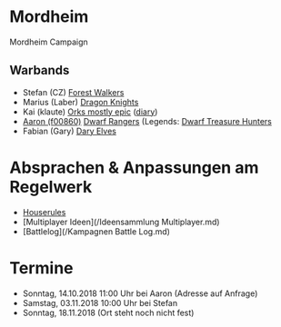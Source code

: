 # Mordheim
Mordheim Campaign

## Warbands

* Stefan (CZ) [Forest Walkers](/Stefan/Forest-Walkers.md)
* Marius (Laber) [Dragon Knights](/Marius/Dragon%20Knights)
* Kai (klaute) [Orks mostly epic](/kai/kai-orks_mostly_epic.md) ([diary](/kai/kai-orks_mostly_epic_diary.md))
* [Aaron (f00860)](/aaron-f00860/diary.md) [Dwarf Rangers](/aaron-f00860/warband-twilight-of-the-dead.md) (Legends: [Dwarf Treasure Hunters](/aaron-f00860/warband-the-smashing-skull.md)
* Fabian (Gary) [Dary Elves](/Fabian/Dark%20Elves.md)

# Absprachen & Anpassungen am Regelwerk

* [Houserules](/Dokumente/Houserules.md)
* [Multiplayer Ideen](/Ideensammlung Multiplayer.md)
* [Battlelog](/Kampagnen Battle Log.md)

# Termine

* Sonntag, 14.10.2018 11:00 Uhr bei Aaron (Adresse auf Anfrage)
* Samstag, 03.11.2018 10:00 Uhr bei Stefan
* Sonntag, 18.11.2018 (Ort steht noch nicht fest)
